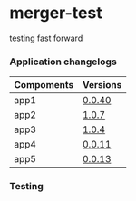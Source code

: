 # merger-test
testing fast forward


### Application changelogs
| Compoments                | Versions                                                                                                 |
|---------------------------|----------------------------------------------------------------------------------------------------------|
| app1            | [0.0.40](https://github.com)        |
| app2          | [1.0.7](https://github.com)         |
| app3            | [1.0.4](https://github.com)          |
| app4 | [0.0.11](https://github.com) |
| app5           | [0.0.13](https://github.com) |

### Testing
